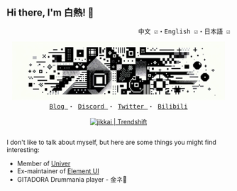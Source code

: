 ## Hi there, I'm 白熱! 👋

<pre align="right">中文 ☑️・English ☑️・日本語 ☑️</pre>

<div align="center">
  <picture>
    <source media="(prefers-color-scheme: dark)" srcset="assets/dark.png">
    <source media="(prefers-color-scheme: light)" srcset="assets/light.png">
    <img width="480" alt="banner" src="assets/light.png">
  </picture>
</div>

<div align="center">
  <samp>
    <a href="https://asaki.me" target="_blank" rel="noopener noreferrer">
      Blog
    </a>
    ・
    <a href="https://discordapp.com/users/__jikkai__" target="_blank" rel="noopener noreferrer">
      Discord
    </a>
    ・
    <a href="https://x.com/yoruhato" target="_blank" rel="noopener noreferrer">
      Twitter
    </a>
    ・
    <a href="https://space.bilibili.com/132248" target="_blank" rel="noopener noreferrer">
      Bilibili
    </a>
  </samp>
</div>

<br />

<div align="center">
  <a href="https://trendshift.io/developers/6445" target="_blank"><img src="https://trendshift.io/api/badge/developers/6445" alt="jikkai | Trendshift" style="width: 250px; height: 55px;" width="250" height="55"/></a>
</div>

##

I don't like to talk about myself, but here are some things you might find interesting:

- Member of [Univer](https://github.com/dream-num/univer)
- Ex-maintainer of [Element UI](https://github.com/elemefe/element)
- GITADORA Drummania player - 金ネ💛
